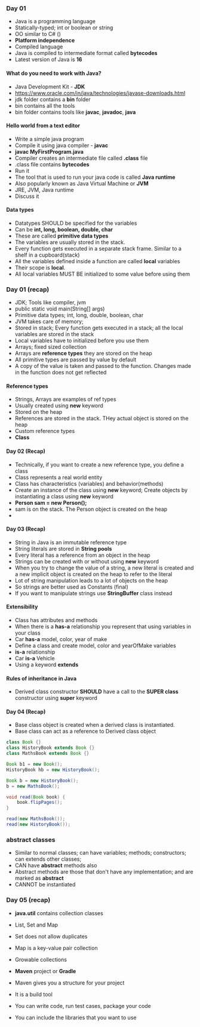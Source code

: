 ### Day 01

* Java is a programming language
* Statically-typed; int or boolean or string
* OO similar to C# ()
* __Platform independence__
* Compiled language
* Java is compiled to intermediate format called __bytecodes__
* Latest version of Java is __16__

#### What do you need to work with Java?

* Java Development Kit - __JDK__
* https://www.oracle.com/in/java/technologies/javase-downloads.html
* jdk folder contains a __bin__ folder
* bin contains all the tools
* bin folder contains tools like __javac__, __javadoc__, __java__

#### Hello world from a text editor

* Write a simple java program
* Compile it using java compiler - __javac__
* __javac MyFirstProgram.java__
* Compiler creates an intermediate file called __.class__ file
* .class file contains __bytecodes__
* Run it
* The tool that is used to run your java code is called __Java runtime__
* Also popularly known as Java Virtual Machine or __JVM__
* JRE, JVM, Java runtime
* Discuss it


#### Data types

* Datatypes SHOULD be specified for the variables
* Can be __int, long, boolean, double, char__
* These are called __primitive data types__
* The variables are usually stored in the stack.
* Every function gets executed in a separate stack frame. Similar to a shelf in a cupboard(stack)
* All the variables defined inside a function are called __local__ variables
* Their scope is __local__.
* All local variables MUST BE initialized to some value before using them

### Day 01 (recap)

* JDK; Tools like compiler, jvm
* public static void main(String[] args)
* Primitive data types; int, long, double, boolean, char
* JVM takes care of memory;
* Stored in stack; Every function gets executed in a stack; all the local variables are stored in the stack
* Local variables have to initialized before you use them
* Arrays; fixed sized collection
* Arrays are __reference types__ they are stored on the heap
* All primitive types are passed by value by default
* A copy of the value is taken and passed to the function. Changes made in the function does not get reflected

#### Reference types

* Strings, Arrays are examples of ref types
* Usually created using __new__ keyword
* Stored on the heap
* References are stored in the stack. THey actual object is stored on the heap
* Custom reference types
* __Class__



#### Day 02 (Recap)

* Technically, if you want to create a new reference type, you define a class
* Class represents a real world entity
* Class has characteristics (variables) and behavior(methods)
* Create an instance of the class using __new__ keyword; Create objects by instantiating a class using __new__ keyword
* __Person sam = new Person();__
* sam is on the stack. The Person object is created on the heap
* 


#### Day 03 (Recap)

* String in Java is an immutable reference type
* String literals are stored in __String pools__
* Every literal has a reference from an object in the heap
* Strings can be created with or without using __new__ keyword
* When you try to change the value of a string, a new literal is created and a new implicit object is created on the heap to refer to the literal
* Lot of string manipulation leads to a lot of objects on the heap
* So strings are better used as Constants (final)
* If you want to manipulate strings use __StringBuffer__ class instead


#### Extensibility

* Class has attributes and methods
* When there is a __has-a__ relationship you represent that using variables in your class
* Car __has-a__ model, color, year of make
* Define a class and create model, color and yearOfMake variables
* __is-a__ relationship
* Car __is-a__ Vehicle
* Using a keyword __extends__

#### Rules of inheritance in Java

* Derived class constructor __SHOULD__ have a call to the __SUPER class__ constructor using __super__ keyword


#### Day 04 (Recap)

* Base class object is created when a derived class is instantiated.
* Base class can act as a reference to Derived class object

``` java
class Book {}
class HistoryBook extends Book {}
class MathsBook extends Book {}

Book b1 = new Book();
HistoryBook hb = new HistoryBook();

Book b = new HistoryBook();
b = new MathsBook();

void read(Book book) {
	book.flipPages();
}

read(new MathsBook());
read(new HistoryBook());

```

### abstract classes

* Similar to normal classes; can have variables; methods; constructors; can extends other classes;
* CAN have __abstract__ methods also
* Abstract methods are those that don't have any implementation; and are marked as __abstract__
* CANNOT be instantiated


### Day 05 (recap)

* __java.util__ contains collection classes
* List, Set and Map
* Set does not allow duplicates
* Map is a key-value pair collection
* Growable collections


* __Maven__ project or __Gradle__
* Maven gives you a structure for your project
* It is a build tool
* You can write code, run test cases, package your code
* You can include the libraries that you want to use











